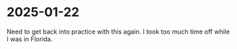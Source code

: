 # 2025-01-22

Need to get back into practice with this again. I took too much time off while I was in Florida.

